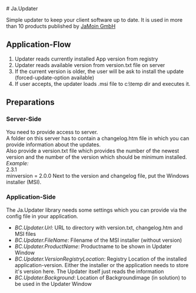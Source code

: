 ﻿﻿﻿﻿# Ja.UpdaterSimple updater to keep your client software up to date. It is used in more than 10 products published by [JaMoin GmbH](https://www.jamoin.com)## Application-Flow1. Updater reads currently installed App version from registry2. Updater reads available version from version.txt file on server3. If the current version is older, the user will be ask to install the update (forced-update-option available)4. If user accepts, the updater loads .msi file to c:\temp dir and executes it.## Preparations### Server-SideYou need to provide access to server.  A folder on this server has to contain a changelog.htm file in which you can provide information about the updates.  Also provide a version.txt file which provides the number of the newest version and the number of the version which should be minimum installed.  _Example:_  2.3.1  minversion = 2.0.0Next to the version and changelog file, put the Windows installer (MSI).### Application-SideThe Ja.Updater library needs some settings which you can provide via the config file in your application.  - _BC.Updater.Url_: URL to directory with version.txt, changelog.htm and MSI files- _BC.Updater.FileName_: Filename of the MSI installer (without version)- _BC.Updater.ProductName_: Productname to be shown in Updater Window- _BC.Updater.VersionRegistryLocation_: Registry Location of the installed application-version. Either the installer or the application needs to store it's version here. The Updater itself just reads the information- _BC.Updater.Background_: Location of Backgroundimage (in solution) to be used in the Updater Window